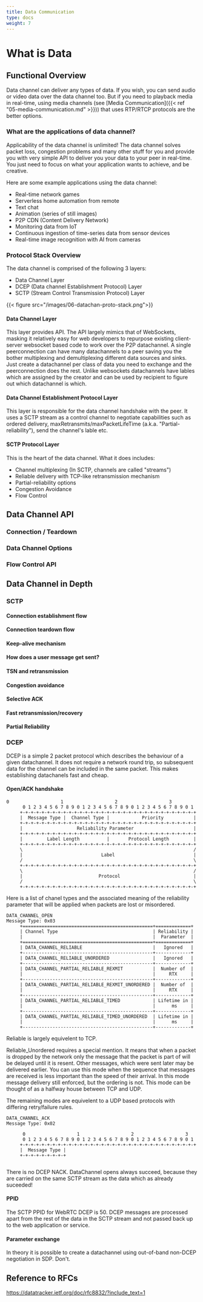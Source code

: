 ```yaml
---
title: Data Communication
type: docs
weight: 7
---
```


# What is Data


## Functional Overview
Data channel can deliver any types of data. If you wish, you can send audio or video
data over the data channel too. But if you need to playback media in real-time,
using media channels (see [Media Communication]({{< ref "05-media-communication.md" >}})) that uses RTP/RTCP protocols are the better options.

### What are the applications of data channel?
Applicability of the data channel is unlimited! The data channel solves packet loss,
congestion problems and many other stuff for you and provide you with very simple
API to deliver you your data to your peer in real-time. You just need to focus on what
your application wants to achieve, and be creative.

Here are some example applications using the data channel:
  - Real-time network games
  - Serverless home automation from remote
  - Text chat
  - Animation (series of still images)
  - P2P CDN (Content Delivery Network)
  - Monitoring data from IoT
  - Continuous ingestion of time-series data from sensor devices
  - Real-time image recognition with AI from cameras

### Protocol Stack Overview
The data channel is comprised of the following 3 layers:
* Data Channel Layer
* DCEP (Data channel Establishment Protocol) Layer
* SCTP (Stream Control Transmission Protocol) Layer

{{< figure src="/images/06-datachan-proto-stack.png">}}

#### Data Channel Layer
This layer provides API.
The API largely mimics that of WebSockets, masking it relatively easy for web developers
to repurpose existing client-server websocket based code to work over the P2P datachannel.
A single peerconnection can have many datachannels to a peer saving you the bother
multiplexing and demultiplexing different data sources and sinks. Just create a datachannel per
class of data you need to exchange and the peerconnection does the rest.
Unlike websockets datachannels have lables which are assigned by the creator and can be used by
recipient to figure out which datachannel is which.


#### Data Channel Establishment Protocol Layer
This layer is responsible for the data channel handshake with the peer. It uses a
SCTP stream as a control channel to negotiate capabilities such as ordered delivery,
maxRetransmits/maxPacketLifeTime (a.k.a. "Partial-reliability"), send the channel's lable etc.


#### SCTP Protocol Layer
This is the heart of the data channel. What it does includes:

* Channel multiplexing (In SCTP, channels are called "streams")
* Reliable delivery with TCP-like retransmission mechanism
* Partial-reliability options
* Congestion Avoidance
* Flow Control

## Data Channel API
### Connection / Teardown
### Data Channel Options
### Flow Control API

## Data Channel in Depth
### SCTP
#### Connection establishment flow
#### Connection teardown flow
#### Keep-alive mechanism
#### How does a user message get sent?
#### TSN and retransmission
#### Congestion avoidance
#### Selective ACK
#### Fast retransmission/recovery
#### Partial Reliability

### DCEP
DCEP is a simple 2 packet protocol which describes the behaviour of a given datachannel.
It does not require a network round trip, so subsequent data for the channel can be included in the same packet.
This makes establishing datachanels fast and cheap.
#### Open/ACK handshake
```
0                   1                   2                   3
      0 1 2 3 4 5 6 7 8 9 0 1 2 3 4 5 6 7 8 9 0 1 2 3 4 5 6 7 8 9 0 1
     +-+-+-+-+-+-+-+-+-+-+-+-+-+-+-+-+-+-+-+-+-+-+-+-+-+-+-+-+-+-+-+-+
     |  Message Type |  Channel Type |            Priority           |
     +-+-+-+-+-+-+-+-+-+-+-+-+-+-+-+-+-+-+-+-+-+-+-+-+-+-+-+-+-+-+-+-+
     |                    Reliability Parameter                      |
     +-+-+-+-+-+-+-+-+-+-+-+-+-+-+-+-+-+-+-+-+-+-+-+-+-+-+-+-+-+-+-+-+
     |         Label Length          |       Protocol Length         |
     +-+-+-+-+-+-+-+-+-+-+-+-+-+-+-+-+-+-+-+-+-+-+-+-+-+-+-+-+-+-+-+-+
     \                                                               /
     |                             Label                             |
     /                                                               \
     +-+-+-+-+-+-+-+-+-+-+-+-+-+-+-+-+-+-+-+-+-+-+-+-+-+-+-+-+-+-+-+-+
     \                                                               /
     |                            Protocol                           |
     /                                                               \
     +-+-+-+-+-+-+-+-+-+-+-+-+-+-+-+-+-+-+-+-+-+-+-+-+-+-+-+-+-+-+-+-+
```
Here is a list of chanel types and the associated meaning of the reliability parameter
that will be applied when packets are lost or misordered.
```
DATA_CHANNEL_OPEN 
Message Type: 0x03
     +================================================+=============+
     | Channel Type                                   | Reliability |
     |                                                |  Parameter  |
     +================================================+=============+
     | DATA_CHANNEL_RELIABLE                          |   Ignored   |
     +------------------------------------------------+-------------+
     | DATA_CHANNEL_RELIABLE_UNORDERED                |   Ignored   |
     +------------------------------------------------+-------------+
     | DATA_CHANNEL_PARTIAL_RELIABLE_REXMIT           |  Number of  |
     |                                                |     RTX     |
     +------------------------------------------------+-------------+
     | DATA_CHANNEL_PARTIAL_RELIABLE_REXMIT_UNORDERED |  Number of  |
     |                                                |     RTX     |
     +------------------------------------------------+-------------+
     | DATA_CHANNEL_PARTIAL_RELIABLE_TIMED            | Lifetime in |
     |                                                |      ms     |
     +------------------------------------------------+-------------+
     | DATA_CHANNEL_PARTIAL_RELIABLE_TIMED_UNORDERED  | Lifetime in |
     |                                                |      ms     |
     +------------------------------------------------+-------------+
```
Reliable is largely equivelent to TCP.

Reliable_Unordered requires a special mention. It means that when a packet is dropped by the network only the message that the packet is part of will be delayed until it is resent. Other messages, which were sent later may be delivered earlier. You can use this mode when the sequence that messages are received is less important than the speed of their arrival. In this mode message delivery still enforced, but the ordering is not. This mode can be thought of as a halfway house between TCP and UDP.

The remaining modes are equivelent to a UDP based protocols with differing retry/failure rules.

```
DATA_CHANNEL_ACK
Message Type: 0x02

      0                   1                   2                   3
      0 1 2 3 4 5 6 7 8 9 0 1 2 3 4 5 6 7 8 9 0 1 2 3 4 5 6 7 8 9 0 1
     +-+-+-+-+-+-+-+-+-+-+-+-+-+-+-+-+-+-+-+-+-+-+-+-+-+-+-+-+-+-+-+-+
     |  Message Type |
     +-+-+-+-+-+-+-+-+
     
```
There is no DCEP  NACK.
DataChannel opens always succeed, because they are carried on the same SCTP stream as the data which as already suceeded!
#### PPID
The SCTP PPID for WebRTC DCEP is 50. DCEP messages are processed apart from the rest of the data in the SCTP stream and not passed back up to the web application or service.
#### Parameter exchange
In theory it is possible to create a datachannel using out-of-band non-DCEP negotiation in SDP. Don't.
## Reference to RFCs
https://datatracker.ietf.org/doc/rfc8832/?include_text=1
